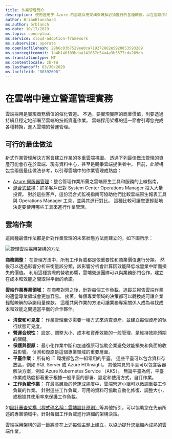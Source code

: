 ```yaml
---
title: 作業管理簡介
description: 使用適用于 Azure 的雲端採用架構來瞭解必須進行的各種轉換，以在雲端中啟用營運管理。
author: BrianBlanchard
ms.author: brblanch
ms.date: 10/17/2019
ms.topic: conceptual
ms.service: cloud-adoption-framework
ms.subservice: operate
ms.openlocfilehash: 29b6c03b7529ee0ca719272802e5920853593289
ms.sourcegitcommit: 1a4b140f09bdaa141037c54a4a3b5577cda269db
ms.translationtype: MT
ms.contentlocale: zh-TW
ms.lasthandoff: 03/30/2020
ms.locfileid: "80392698"
---
```

# <a name="establish-operational-management-practices-in-the-cloud"></a>在雲端中建立營運管理實務

雲端採用是實現商務價值的催化管道。 不過，要實現實際的商業價值，則要透過持續且穩定地部署至雲端的技術資產作業。 雲端採用架構的這一節會引導您完成各種轉換，進入雲端的營運管理。

## <a name="actionable-best-practices"></a>可行的最佳做法

新式作業管理解決方案會建立作業的多重雲端視圖。 透過下列最佳做法管理的資產可能會存在於雲端、現有資料中心，甚至是競爭雲端提供者中。 目前，此架構包含兩個最佳做法參考，以引導雲端中的作業管理成熟度：

- [Azure 伺服器管理](./azure-server-management/index.md)：整合管理作業所需之雲端原生工具和服務的上線指南。
- [混合式監視](./monitor/index.md)：許多客戶已對 System Center Operations Manager 投入大量投資。 對於這些客戶，這份混合式監視指南可協助他們比較雲端原生報表工具與 Operations Manager 工具，並與其進行對比。 這種比較可讓您更輕鬆地決定要使用哪些工具來進行作業管理。

## <a name="cloud-operations"></a>雲端作業

這兩種最佳作法都是針對作業管理的未來狀態方法而建立的，如下圖所示：

![管理雲端採用架構的方法](../_images/manage/caf-manage.png)

**商務調整：** 在管理方法中，所有工作負載都是依重要性和商業價值進行分類。 然後可以透過影響分析來衡量該分類，該影響分析會計算因效能降低或營業中斷而損失的價值。 利用這種實際的營收影響，雲端營運團隊可以與業務部門合作，建立在成本和效能之間取得平衡的承諾。

**雲端作業專業領域：** 在商務對齊之後，針對每個工作負載，追蹤並報告雲端作業的適當專業領域會更加容易。 接著，每個專業領域的決策都可以轉換成可讓企業輕鬆瞭解的承諾用量條款。 這種共同作業的方法可讓業務專案關係人成為尋找成本和效能之間適當平衡的合作夥伴。

- **清查和可見度：** 作業管理至少需要一種方式來清查資產，並建立每個資產的執行狀態可見度。
- **營運合規性：** 設定、調整大小、成本和資產效能的一般管理，是維持效能預期的關鍵。
- **保護與復原：** 最小化作業中斷和加速復原可協助企業避免效能損失和負面的收益影響。 偵測和復原是這個專業領域的重要層面。
- **平臺作業：** 所有的 IT 環境都包含一組常用的平臺。 這些平臺可以包含資料存放區，例如 SQL Server 或 Azure HDInsight。 其他常見的平臺可以包含容器解決方案，例如 Azure Kubernetes Service （AKS）。 無論平臺為何，平臺作業成熟度都著重于根據一般平臺的部署、設定和使用方式，自訂作業。
- **工作負載作業：** 在最高層級的營運成熟度中，雲端營運小組可以微調重要工作負載的作業。 針對這些工作負載，可用的資料可協助自動化修復、調整大小，或根據其使用率來保護工作負載。

如[設計審查架構（程式碼名稱：雲端設計原則）](https://docs.microsoft.com/azure/architecture/framework/resiliency/overview)等其他指引，可以協助您在先前所述的專業領域中，針對每個工作負載進行詳細的架構決策。

雲端採用架構的這一節將會在上述每個主題上建立，以協助提升您組織內成熟的雲端作業。
